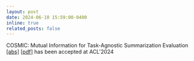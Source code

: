 ```yaml
---
layout: post
date: 2024-06-10 15:59:00-0400
inline: true
related_posts: false
---
```


COSMIC: Mutual Information for Task-Agnostic Summarization Evaluation
[\[abs\]](https://arxiv.org/abs/2402.19457) [\[pdf\]](https://arxiv.org/abs/2402.19457) has been accepted at ACL'2024
